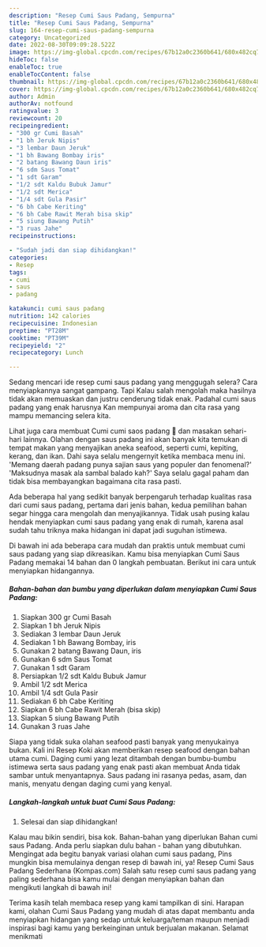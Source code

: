 ```yaml
---
description: "Resep Cumi Saus Padang, Sempurna"
title: "Resep Cumi Saus Padang, Sempurna"
slug: 164-resep-cumi-saus-padang-sempurna
category: Uncategorized
date: 2022-08-30T09:09:28.522Z
image: https://img-global.cpcdn.com/recipes/67b12a0c2360b641/680x482cq70/cumi-saus-padang-foto-resep-utama.jpg
hideToc: false
enableToc: true
enableTocContent: false
thumbnail: https://img-global.cpcdn.com/recipes/67b12a0c2360b641/680x482cq70/cumi-saus-padang-foto-resep-utama.jpg
cover: https://img-global.cpcdn.com/recipes/67b12a0c2360b641/680x482cq70/cumi-saus-padang-foto-resep-utama.jpg
author: Admin
authorAv: notfound
ratingvalue: 3
reviewcount: 20
recipeingredient:
- "300 gr Cumi Basah"
- "1 bh Jeruk Nipis"
- "3 lembar Daun Jeruk"
- "1 bh Bawang Bombay iris"
- "2 batang Bawang Daun iris"
- "6 sdm Saus Tomat"
- "1 sdt Garam"
- "1/2 sdt Kaldu Bubuk Jamur"
- "1/2 sdt Merica"
- "1/4 sdt Gula Pasir"
- "6 bh Cabe Keriting"
- "6 bh Cabe Rawit Merah bisa skip"
- "5 siung Bawang Putih"
- "3 ruas Jahe"
recipeinstructions:

- "Sudah jadi dan siap dihidangkan!"
categories:
- Resep
tags:
- cumi
- saus
- padang

katakunci: cumi saus padang 
nutrition: 142 calories
recipecuisine: Indonesian
preptime: "PT28M"
cooktime: "PT39M"
recipeyield: "2"
recipecategory: Lunch

---
```



Sedang mencari ide resep cumi saus padang yang menggugah selera? Cara menyiapkannya sangat gampang. Tapi Kalau salah mengolah maka hasilnya tidak akan memuaskan dan justru cenderung tidak enak. Padahal cumi saus padang yang enak harusnya Kan mempunyai aroma dan cita rasa yang mampu memancing selera kita.


Lihat juga cara membuat Cumi cumi saos padang 🦑 dan masakan sehari-hari lainnya. Olahan dengan saus padang ini akan banyak kita temukan di tempat makan yang menyajikan aneka seafood, seperti cumi, kepiting, kerang, dan ikan. Dahi saya selalu mengernyit ketika membaca menu ini. &#39;Memang daerah padang punya sajian saus yang populer dan fenomenal?&#39; &#39;Maksudnya masak ala sambal balado kah?&#39; Saya selalu gagal paham dan tidak bisa membayangkan bagaimana cita rasa pasti.

Ada beberapa hal yang sedikit banyak berpengaruh terhadap kualitas rasa dari cumi saus padang, pertama dari jenis bahan, kedua pemilihan bahan segar hingga cara mengolah dan menyajikannya. Tidak usah pusing kalau hendak menyiapkan cumi saus padang yang enak di rumah, karena asal sudah tahu triknya maka hidangan ini dapat jadi suguhan istimewa.


Di bawah ini ada beberapa cara mudah dan praktis untuk membuat cumi saus padang yang siap dikreasikan. Kamu bisa menyiapkan Cumi Saus Padang memakai 14 bahan dan 0 langkah pembuatan. Berikut ini cara untuk menyiapkan hidangannya.

<!--inarticleads1-->

##### Bahan-bahan dan bumbu yang diperlukan dalam menyiapkan Cumi Saus Padang:

1. Siapkan 300 gr Cumi Basah
1. Siapkan 1 bh Jeruk Nipis
1. Sediakan 3 lembar Daun Jeruk
1. Sediakan 1 bh Bawang Bombay, iris
1. Gunakan 2 batang Bawang Daun, iris
1. Gunakan 6 sdm Saus Tomat
1. Gunakan 1 sdt Garam
1. Persiapkan 1/2 sdt Kaldu Bubuk Jamur
1. Ambil 1/2 sdt Merica
1. Ambil 1/4 sdt Gula Pasir
1. Sediakan 6 bh Cabe Keriting
1. Siapkan 6 bh Cabe Rawit Merah (bisa skip)
1. Siapkan 5 siung Bawang Putih
1. Gunakan 3 ruas Jahe


Siapa yang tidak suka olahan seafood pasti banyak yang menyukainya bukan. Kali ini Resep Koki akan memberikan resep seafood dengan bahan utama cumi. Daging cumi yang lezat ditambah dengan bumbu-bumbu istimewa serta saus padang yang enak pasti akan membuat Anda tidak sambar untuk menyantapnya. Saus padang ini rasanya pedas, asam, dan manis, menyatu dengan daging cumi yang kenyal. 

<!--inarticleads2-->

##### Langkah-langkah untuk buat Cumi Saus Padang:


1. Selesai dan siap dihidangkan!

Kalau mau bikin sendiri, bisa kok. Bahan-bahan yang diperlukan Bahan cumi saus Padang. Anda perlu siapkan dulu bahan - bahan yang dibutuhkan. Mengingat ada begitu banyak variasi olahan cumi saus padang, Pins mungkin bisa memulainya dengan resep di bawah ini, ya! Resep Cumi Saus Padang Sederhana (Kompas.com) Salah satu resep cumi saus padang yang paling sederhana bisa kamu mulai dengan menyiapkan bahan dan mengikuti langkah di bawah ini! 

Terima kasih telah membaca resep yang kami tampilkan di sini. Harapan kami, olahan Cumi Saus Padang yang mudah di atas dapat membantu anda menyiapkan hidangan yang sedap untuk keluarga/teman maupun menjadi inspirasi bagi kamu yang berkeinginan untuk berjualan makanan. Selamat menikmati
